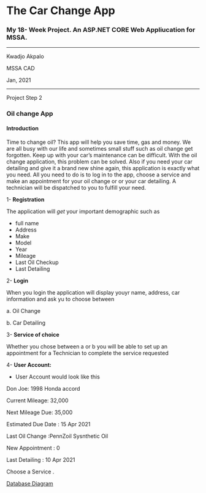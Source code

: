 # The Car Change App
### My 18- Week Project. An ASP.NET CORE Web Appliucation for MSSA.
---

Kwadjo Akpalo <br />

MSSA CAD <br />

Jan, 2021

-------

Project Step 2
### Oil change App

#### Introduction

Time to change oil? This app will help you save time, gas and money. We are all busy with our life and sometimes small stuff such as oil change get forgotten. Keep up with your car’s maintenance can be difficult. With the oil change application, this problem can be solved. Also if you need your car detailing and give it a brand new shine again, this application is exactly what you need. All you need to do is to log in to the app, choose a service and make an appointment for your oil change or or your car detailing. A technician will be dispatched to you to fulfill your need.

1-	**Registration**

The application will _get_ your important demographic such as 
- full name
- Address
- Make
- Model
- Year
- Mileage
- Last Oil Checkup
- Last Detailing 


2-	**Login**

When you login the application will display youyr name, address, car information and ask yu to choose between 

a. Oil Change

b. Car Detailing

3-	**Service of choice** 

Whether you chose between a or b  you will be able to set up an appointment for a Technician to complete the service requested

4- **User Account:**

+	User Account would look like this

Don Joe: 1998 Honda accord

Current Mileage: 32,000

Next Mileage Due: 35,000

Estimated Due Date : 15 Apr 2021

Last Oil Change :PennZoil Sysnthetic Oil

New Appointment : 0 

Last Detailing : 10 Apr 2021

Choose a Service .

[Database Diagram](CarOilChangeDatabase.pdf)

















